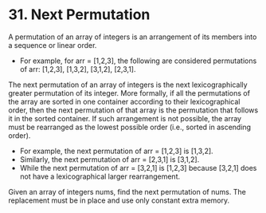 # 31. Next Permutation

A permutation of an array of integers is an arrangement of its members into a sequence or linear order.

+ For example, for arr = [1,2,3], the following are considered permutations of arr: [1,2,3], [1,3,2], [3,1,2], [2,3,1].

The next permutation of an array of integers is the next lexicographically greater permutation of its integer. More formally, if all the permutations of the array are sorted in one container according to their lexicographical order, then the next permutation of that array is the permutation that follows it in the sorted container. If such arrangement is not possible, the array must be rearranged as the lowest possible order (i.e., sorted in ascending order).

+ For example, the next permutation of arr = [1,2,3] is [1,3,2].
+ Similarly, the next permutation of arr = [2,3,1] is [3,1,2].
+ While the next permutation of arr = [3,2,1] is [1,2,3] because [3,2,1] does not have a lexicographical larger rearrangement.

Given an array of integers nums, find the next permutation of nums. The replacement must be in place and use only constant extra memory.
